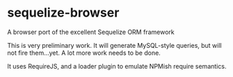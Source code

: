 sequelize-browser
=================

A browser port of the excellent Sequelize ORM framework

This is very preliminary work. It will generate MySQL-style queries, but will not fire them...yet.
A lot more work needs to be done.

It uses RequireJS, and a loader plugin to emulate NPMish require semantics.
